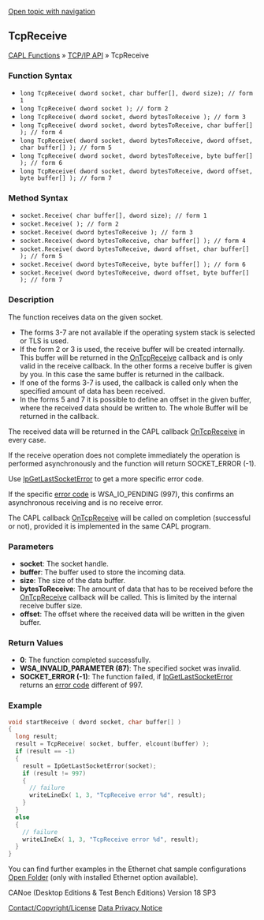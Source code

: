 [Open topic with navigation](../../../../../CANoeDEFamily.htm#Topics/CAPLFunctions/TCPIPAPI/Functions/CAPLfunctionTCPReceive.md)

## TcpReceive

[CAPL Functions](../../CAPLfunctions.md) » [TCP/IP API](../CAPLfunctionsTCPIPOverview.md) » TcpReceive

### Function Syntax

- `long TcpReceive( dword socket, char buffer[], dword size); // form 1`
- `long TcpReceive( dword socket ); // form 2`
- `long TcpReceive( dword socket, dword bytesToReceive ); // form 3`
- `long TcpReceive( dword socket, dword bytesToReceive, char buffer[] ); // form 4`
- `long TcpReceive( dword socket, dword bytesToReceive, dword offset, char buffer[] ); // form 5`
- `long TcpReceive( dword socket, dword bytesToReceive, byte buffer[] ); // form 6`
- `long TcpReceive( dword socket, dword bytesToReceive, dword offset, byte buffer[] ); // form 7`

### Method Syntax

- `socket.Receive( char buffer[], dword size); // form 1`
- `socket.Receive( ); // form 2`
- `socket.Receive( dword bytesToReceive ); // form 3`
- `socket.Receive( dword bytesToReceive, char buffer[] ); // form 4`
- `socket.Receive( dword bytesToReceive, dword offset, char buffer[] ); // form 5`
- `socket.Receive( dword bytesToReceive, byte buffer[] ); // form 6`
- `socket.Receive( dword bytesToReceive, dword offset, byte buffer[] ); // form 7`

### Description

The function receives data on the given socket.

- The forms 3-7 are not available if the operating system stack is selected or TLS is used.
- If the form 2 or 3 is used, the receive buffer will be created internally. This buffer will be returned in the [OnTcpReceive](../EventProcedures/CAPLfunctionTCPIPOnTcpReceive.md) callback and is only valid in the receive callback. In the other forms a receive buffer is given by you. In this case the same buffer is returned in the callback.
- If one of the forms 3-7 is used, the callback is called only when the specified amount of data has been received.
- In the forms 5 and 7 it is possible to define an offset in the given buffer, where the received data should be written to. The whole Buffer will be returned in the callback.

The received data will be returned in the CAPL callback [OnTcpReceive](../EventProcedures/CAPLfunctionTCPIPOnTcpReceive.md) in every case.

If the receive operation does not complete immediately the operation is performed asynchronously and the function will return SOCKET_ERROR (-1).

Use [IpGetLastSocketError](CAPLfunctionIPGetLastSocketError.md) to get a more specific error code.

If the specific [error code](../CAPLfunctionsTCPIPWinsock2ErrorCodes.md) is WSA_IO_PENDING (997), this confirms an asynchronous receiving and is no receive error.

The CAPL callback [OnTcpReceive](../EventProcedures/CAPLfunctionTCPIPOnTcpReceive.md) will be called on completion (successful or not), provided it is implemented in the same CAPL program.

### Parameters

- **socket**: The socket handle.
- **buffer**: The buffer used to store the incoming data.
- **size**: The size of the data buffer.
- **bytesToReceive**: The amount of data that has to be received before the [OnTcpReceive](../EventProcedures/CAPLfunctionTCPIPOnTcpReceive.md) callback will be called. This is limited by the internal receive buffer size.
- **offset**: The offset where the received data will be written in the given buffer.

### Return Values

- **0**: The function completed successfully.
- **WSA_INVALID_PARAMETER (87)**: The specified socket was invalid.
- **SOCKET_ERROR (-1)**: The function failed, if [IpGetLastSocketError](CAPLfunctionIPGetLastSocketError.md) returns an [error code](../CAPLfunctionsTCPIPWinsock2ErrorCodes.md) different of 997.

### Example

```c
void startReceive ( dword socket, char buffer[] )
{
  long result;
  result = TcpReceive( socket, buffer, elcount(buffer) );
  if (result == -1)
  {
    result = IpGetLastSocketError(socket);
    if (result != 997)
    {
      // failure
      writeLineEx( 1, 3, "TcpReceive error %d", result);
    }
  }
  else
  {
    // failure
    writeLIneEx( 1, 3, "TcpReceive error %d", result);
  }
}
```

You can find further examples in the Ethernet chat sample configurations [Open Folder](javascript:startCANoeLauncher('&quot;SAMPLES:\\Ethernet\\Simulation')) (only with installed Ethernet option available).

CANoe (Desktop Editions & Test Bench Editions) Version 18 SP3

[Contact/Copyright/License](../../../Shared/ContactCopyrightLicense.md)
[Data Privacy Notice](https://www.vector.com/int/en/company/get-info/privacy-policy/)
